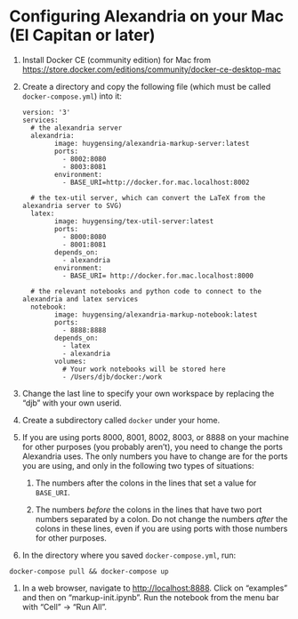 # Configuring Alexandria on your Mac (El Capitan or later)

1. Install Docker CE (community edition) for Mac from <https://store.docker.com/editions/community/docker-ce-desktop-mac>

2. Create a directory and copy the following file (which must be called `docker-compose.yml`) into it:

	```
	version: '3'
	services:
	  # the alexandria server
	  alexandria:
	        image: huygensing/alexandria-markup-server:latest
	        ports:
	          - 8002:8080
	          - 8003:8081
	        environment:
	          - BASE_URI=http://docker.for.mac.localhost:8002
	
	  # the tex-util server, which can convert the LaTeX from the alexandria server to SVG)
	  latex:
	        image: huygensing/tex-util-server:latest
	        ports:
	          - 8000:8080
	          - 8001:8081
	        depends_on:
	          - alexandria
	        environment:
	          - BASE_URI= http://docker.for.mac.localhost:8000
	
	  # the relevant notebooks and python code to connect to the alexandria and latex services
	  notebook:
	        image: huygensing/alexandria-markup-notebook:latest
	        ports:
	          - 8888:8888
	        depends_on:
	          - latex
	          - alexandria
	        volumes:
	          # Your work notebooks will be stored here
	          - /Users/djb/docker:/work
	```

1. Change the last line to specify your own workspace by replacing the “djb” with your own userid. 

2. Create a subdirectory called `docker` under your home.

1. If you are using ports 8000, 8001, 8002, 8003, or 8888 on your machine for other purposes (you probably aren’t), you need to change the ports Alexandria uses. The only numbers you have to change are for the ports you are using, and only in the following two types of situations:

	1. The numbers after the colons in the lines that set a value for `BASE_URI`.

	1. The numbers *before* the colons in the lines that have two port numbers separated by a colon. Do not change the numbers *after* the colons in these lines, even if you are using ports with those numbers for other purposes.

1. In the directory where you saved `docker-compose.yml`, run:

```
docker-compose pull && docker-compose up
```

1. In a web browser, navigate to <http://localhost:8888>. Click on “examples” and then on “markup-init.ipynb”. Run the notebook from the menu bar with “Cell” → “Run All”.